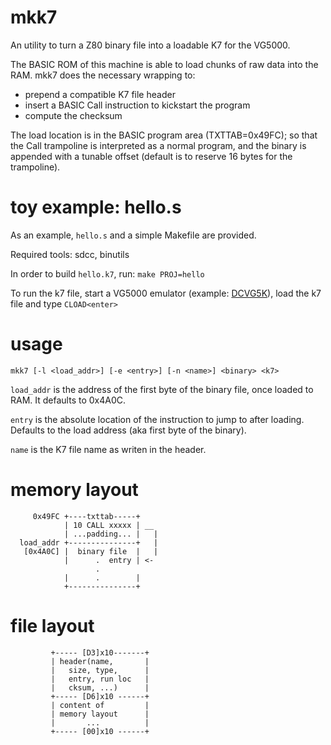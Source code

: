 # mkk7
An utility to turn a Z80 binary file into a loadable K7 for the VG5000.

The BASIC ROM of this machine is able to load chunks of raw data into the RAM. mkk7 does the necessary wrapping to:
- prepend a compatible K7 file header
- insert a BASIC Call instruction to kickstart the program
- compute the checksum

The load location is in the BASIC program area (TXTTAB=0x49FC); so that the Call trampoline is interpreted as a normal program, and the binary is appended with a tunable offset (default is to reserve 16 bytes for the trampoline).

# toy example: hello.s

As an example, `hello.s` and a simple Makefile are provided. 

Required tools: sdcc, binutils

In order to build `hello.k7`, run: `make PROJ=hello`

To run the k7 file, start a VG5000 emulator (example: [DCVG5K](http://dcvg5k.free.fr/)), load the k7 file and type `CLOAD<enter>`

# usage
```
mkk7 [-l <load_addr>] [-e <entry>] [-n <name>] <binary> <k7>
```

`load_addr` is the address of the first byte of the binary file, once loaded to RAM. It defaults to 0x4A0C.

`entry` is the absolute location of the instruction to jump to after loading. Defaults to the load address (aka first byte of the binary).

`name` is the K7 file name as writen in the header.

# memory layout

```
     0x49FC +----txttab-----+
            | 10 CALL xxxxx | __
            | ...padding... |   |
  load_addr +---------------+   |
   [0x4A0C] |  binary file  |   |
            |      .  entry | <-
                   .
            |      .        |
            +---------------+
```

# file layout
```
         +----- [D3]x10-------+
         | header(name,       |
         |   size, type,      |
         |   entry, run loc   |
         |   cksum, ...)      |
         +----- [D6]x10 ------+
         | content of         |
         | memory layout      |
         |       ...          |
         +----- [00]x10 ------+
